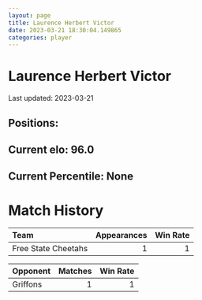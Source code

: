 ```yaml
---  
layout: page  
title: Laurence Herbert Victor  
date: 2023-03-21 18:30:04.149865  
categories: player  
---
```

# Laurence Herbert Victor


Last updated: 2023-03-21
## Positions: 

## Current elo: 96.0

## Current Percentile: None

# Match History


| Team                |   Appearances |   Win Rate |
|:--------------------|--------------:|-----------:|
| Free State Cheetahs |             1 |          1 |

| Opponent   |   Matches |   Win Rate |
|:-----------|----------:|-----------:|
| Griffons   |         1 |          1 |